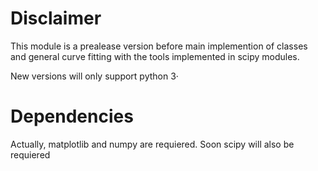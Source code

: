 # Disclaimer
This module is a prealease version before main implemention of classes and general curve fitting with the tools implemented in scipy modules.

New versions will only support python 3·

# Dependencies
Actually, matplotlib and numpy are requiered. Soon scipy will also be requiered
